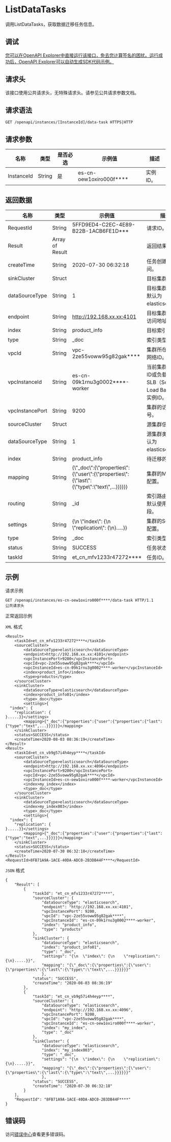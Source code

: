 # ListDataTasks

调用ListDataTasks，获取数据迁移任务信息。

## 调试

[您可以在OpenAPI Explorer中直接运行该接口，免去您计算签名的困扰。运行成功后，OpenAPI Explorer可以自动生成SDK代码示例。](https://api.aliyun.com/#product=elasticsearch&api=ListDataTasks&type=ROA&version=2017-06-13)

## 请求头

该接口使用公共请求头，无特殊请求头。请参见公共请求参数文档。

## 请求语法

```
GET /openapi/instances/[InstanceId]/data-task HTTPS|HTTP
```

## 请求参数

|名称|类型|是否必选|示例值|描述|
|--|--|----|---|--|
|InstanceId|String|是|es-cn-oew1oxiro000f\*\*\*\*|实例ID。 |

## 返回数据

|名称|类型|示例值|描述|
|--|--|---|--|
|RequestId|String|5FFD9ED4-C2EC-4E89-B22B-1ACB6FE1D\*\*\*|请求ID。 |
|Result|Array of Result| |返回结果。 |
|createTime|String|2020-07-30 06:32:18|任务创建的时间。 |
|sinkCluster|Struct| |目标集群信息。 |
|dataSourceType|String|1|目标集群类型。默认为elasticsearch。 |
|endpoint|String|http://192.168.xx.xx:4101|目标集群的公网访问地址。 |
|index|String|product\_info|目标索引。 |
|type|String|\_doc|索引类型。 |
|vpcId|String|vpc-2ze55voww95g82gak\*\*\*\*|集群所在的专有网络ID。 |
|vpcInstanceId|String|es-cn-09k1rnu3g0002\*\*\*\*-worker|当前集群的实例ID或负载均衡SLB（Server Load Balancer）实例ID。 |
|vpcInstancePort|String|9200|集群的访问端口号。 |
|sourceCluster|Struct| |源集群信息。 |
|dataSourceType|String|1|源集群类型。默认为elasticsearch。 |
|index|String|product\_info|待迁移的索引。 |
|mapping|String|\{\\"\_doc\\":\{\\"properties\\":\{\\"user\\":\{\\"properties\\":\{\\"last\\":\{\\"type\\":\\"text\\",...\}\}\}\}\}\}|集群的Mapping配置。 |
|routing|String|\_id|索引路由字段，默认使用主键字段。 |
|settings|String|\{\\n \\"index\\": \{\\n \\"replication\\": \{\\n\}.....\}\}|集群的Settings配置。 |
|type|String|\_doc|索引类型。 |
|status|String|SUCCESS|任务状态。 |
|taskId|String|et\_cn\_mfv1233r47272\*\*\*\*|任务ID。 |

## 示例

请求示例

```
GET /openapi/instances/es-cn-oew1oxiro000f****/data-task HTTP/1.1
公共请求头
```

正常返回示例

`XML` 格式

```
<Result>
    <taskId>et_cn_mfv1233r47272****</taskId>
    <sourceCluster>
        <dataSourceType>elasticsearch</dataSourceType>
        <endpoint>http://192.168.xx.xx:4101</endpoint>
        <vpcInstancePort>9200</vpcInstancePort>
        <vpcId>vpc-2ze55voww95g82gak****</vpcId>
        <vpcInstanceId>es-cn-09k1rnu3g0002****-worker</vpcInstanceId>
        <index>product_info</index>
        <type>products</type>
    </sourceCluster>
    <sinkCluster>
        <dataSourceType>elasticsearch</dataSourceType>
        <index>product_info01</index>
        <type>_doc</type>
        <settings>{
  "index": {
    "replication": {
}.....}}</settings>
        <mapping>{"_doc":{"properties":{"user":{"properties":{"last":{"type":"text",...}}}}}}</mapping>
    </sinkCluster>
    <status>SUCCESS</status>
    <createTime>2020-08-03 08:36:19</createTime>
</Result>
<Result>
    <taskId>et_cn_vb9g57i4h4eyp****</taskId>
    <sourceCluster>
        <dataSourceType>elasticsearch</dataSourceType>
        <endpoint>http://192.168.xx.xx:4096</endpoint>
        <vpcInstancePort>9200</vpcInstancePort>
        <vpcId>vpc-2ze55voww95g82gak****</vpcId>
        <vpcInstanceId>es-cn-oew1oxiro000f****-worker</vpcInstanceId>
        <index>my_index</index>
        <type>_doc</type>
    </sourceCluster>
    <sinkCluster>
        <dataSourceType>elasticsearch</dataSourceType>
        <index>my_index003</index>
        <type>_doc</type>
        <settings>{
  "index": {
    "replication": {
}.....}}</settings>
        <mapping>{"_doc":{"properties":{"user":{"properties":{"last":{"type":"text",...}}}}}}</mapping>
    </sinkCluster>
    <status>SUCCESS</status>
    <createTime>2020-07-30 06:32:18</createTime>
</Result>
<RequestId>8FB71A9A-1ACE-40DA-ADC0-2B3DB44F****</RequestId>
```

`JSON` 格式

```
{
	"Result": [
		{
			"taskId": "et_cn_mfv1233r47272****",
			"sourceCluster": {
				"dataSourceType": "elasticsearch",
				"endpoint": "http://192.168.xx.xx:4101",
				"vpcInstancePort": 9200,
				"vpcId": "vpc-2ze55voww95g82gak****",
				"vpcInstanceId": "es-cn-09k1rnu3g0002****-worker",
				"index": "product_info",
				"type": "products"
			},
			"sinkCluster": {
				"dataSourceType": "elasticsearch",
				"index": "product_info01",
				"type": "_doc",
				"settings": "{\n  \"index\": {\n    \"replication\": {\n}.....}}",
				"mapping": "{\"_doc\":{\"properties\":{\"user\":{\"properties\":{\"last\":{\"type\":\"text\",...}}}}}}"
				},
			"status": "SUCCESS",
			"createTime": "2020-08-03 08:36:19"
		},
		{
			"taskId": "et_cn_vb9g57i4h4eyp****",
			"sourceCluster": {
				"dataSourceType": "elasticsearch",
				"endpoint": "http://192.168.xx.xx:4096",
				"vpcInstancePort": 9200,
				"vpcId": "vpc-2ze55voww95g82gak****",
				"vpcInstanceId": "es-cn-oew1oxiro000f****-worker",
				"index": "my_index",
				"type": "_doc"
			},
			"sinkCluster": {
				"dataSourceType": "elasticsearch",
				"index": "my_index003",
				"type": "_doc",
				"settings": "{\n  \"index\": {\n    \"replication\": {\n}.....}}",
				"mapping": "{\"_doc\":{\"properties\":{\"user\":{\"properties\":{\"last\":{\"type\":\"text\",...}}}}}}"
				},
			"status": "SUCCESS",	
			"createTime": "2020-07-30 06:32:18"
		}
	],
	"RequestId": "8FB71A9A-1ACE-40DA-ADC0-2B3DB44F****"
}
```

## 错误码

访问[错误中心](https://error-center.aliyun.com/status/product/elasticsearch)查看更多错误码。

